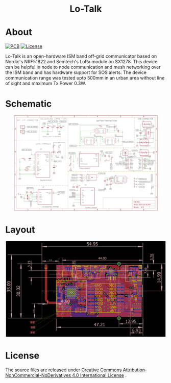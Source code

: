 <h1 align="center">Lo-Talk</h1>

# About
[![PCB](https://img.shields.io/badge/PCB_design-EagleCAD-EE8822.svg)](https://www.autodesk.com/products/eagle/overview)
[![License](https://img.shields.io/badge/License-CC--BY--NC--ND--4.0-lightgrey.svg)](https://www.autodesk.com/products/eagle/overview)

Lo-Talk is an open-hardware ISM band off-grid communicator based on Nordic's NRF51822 and Semtech's LoRa module on SX1278. This device can be helpful in node to node communication and mesh networking over the ISM band and has hardware support for SOS alerts.
The device communication range was tested upto 500mm in an urban area without line of sight and maximum Tx Power 0.3W.

# Schematic
<p align="center">
<img src = "Off-grid Communicator Schematics.png" height = "300px" width="450px" >
</p>

# Layout
<p align="center">
<img src = "Board_Layout.png" height = "300px" width="500px" >
</p>

# License
The source files are released under  [Creative Commons Attribution-NonCommercial-NoDerivatives 4.0 International License](http://creativecommons.org/licenses/by-nc-nd/4.0/) .
